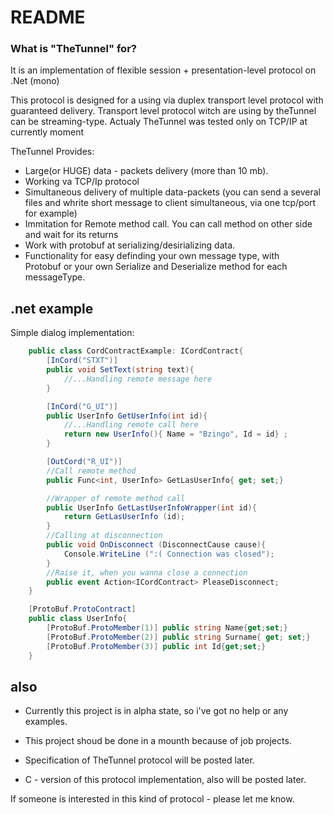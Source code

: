 # README #


### What is "TheTunnel" for? ###

It is an implementation of flexible session + presentation-level protocol on .Net (mono)

This protocol is designed for a using via  duplex transport level protocol with guaranteed delivery. 
  Transport level protocol witch are using by theTunnel can be streaming-type. Actualy TheTunnel was tested only on TCP/IP at currently moment

  TheTunnel Provides:
  
*  Large(or HUGE) data - packets delivery (more than 10 mb).
*  Working va TCP/Ip protocol
*  Simultaneous delivery of multiple data-packets
  	 (you can send a several files and whrite short message to client simultaneous, via one tcp/port for example)
*  Immitation for Remote method call. You can call method on other side and wait for its returns
*  Work with protobuf at serializing/desirializing data.
*  Functionality for easy definding your own message type, with  
  Protobuf or your own Serialize and Deserialize method for each messageType.

## .net example ##

Simple dialog implementation:

~~~c#
  	public class CordContractExample: ICordContract{
		[InCord("STXT")]
		public void SetText(string text){
			//...Handling remote message here
		}

		[InCord("G_UI")]
		public UserInfo GetUserInfo(int id){
			//...Handling remote call here
			return new UserInfo(){ Name = "Bzingo", Id = id} ;
		}

		[OutCord("R_UI")]
		//Call remote method
		public Func<int, UserInfo> GetLasUserInfo{ get; set;}

		//Wrapper of remote method call
		public UserInfo GetLastUserInfoWrapper(int id){
			return GetLasUserInfo (id);
		}
		//Calling at disconnection
		public void OnDisconnect (DisconnectCause сause){
			Console.WriteLine (":( Connection was closed");
		}
		//Raise it, when you wanna close a connection
		public event Action<ICordContract> PleaseDisconnect;
	}

	[ProtoBuf.ProtoContract]
	public class UserInfo{
		[ProtoBuf.ProtoMember(1)] public string Name{get;set;}
		[ProtoBuf.ProtoMember(2)] public string Surname{ get; set;}
		[ProtoBuf.ProtoMember(3)] public int Id{get;set;}
	}
~~~

## also ##
     
* Currently this project is in alpha state, so i've got no help or any examples. 

*  This project shoud be done in a mounth because of job projects.

*  Specification of TheTunnel protocol will be posted later.

*  C - version of this protocol implementation, also will be posted later.

 If someone is interested in this kind of protocol - please let me know.

